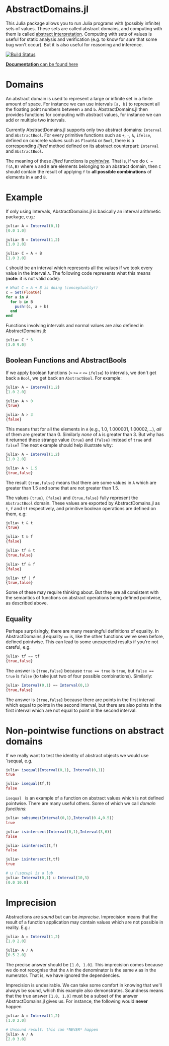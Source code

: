 # AbstractDomains.jl

This Julia package allows you to run Julia programs with (possibly infinite) sets of values.  These sets are called abstract domains, and computing with them is called [abstract interpretation](http://en.wikipedia.org/wiki/Abstract_interpretation).  Computing with sets of values is useful for static analysis and verification (e.g. to know for *sure* that some bug won't occur).  But it is also useful for reasoning and inference.

[![Build Status](https://travis-ci.org/zenna/AbstractDomains.jl.svg?branch=master)](https://travis-ci.org/zenna/AbstractDomains.jl)

[__Documentation__ can be found here](http://abstractdomainsjl.readthedocs.org)

# Domains

An abstract domain is used to represent a large or infinite set in a finite amount of space.  For instance we can use intervals `[a, b]` to represent all the floating point numbers between `a` and `b`.  AbstractDomains.jl then provides functions for computing with abstract values, for instance we can add or multiple two intervals.

Currently AbstractDomains.jl supports only two abstract domains: `Interval` and `AbstractBool`.  For every primitive functions such as `+`, `-`, `&`, `ifelse`, defined on concrete values such as `Float64` or `Bool`, there is a  corresponding *lifted* method defined on its abstract counterpart: `Interval` and `AbstractBool`.

The meaning of these *lifted* functions is [*pointwise*](http://en.wikipedia.org/wiki/Pointwise).  That is, if we do `C = f(A,B)` where `A` and `B` are elements belonging to an abstract domain, then `C` should contain the result of applying `f` to __all possible combinations__ of elements in `A` and `B`.

# Example

If only using Intervals, AbstractDomains.jl is basically an interval arithmetic package, e.g.:

```julia
julia> A = Interval(0,1)
[0.0 1.0]

julia> B = Interval(1,2)
[1.0 2.0]

julia> C = A + B
[1.0 3.0]
```

`C` should be an interval which represents all the values if we took every value in the interval `A`.  The following code represents what this means (__note:__ it is not valid code):

```julia
# What C = A + B is doing (conceptually!)
c = Set(Float64)
for a in A
  for b in B
    push!(c, a + b)
  end
end
```

Functions involving intervals and normal values are also defined in AbstractDomains.jl:

```julia
julia> C * 3
[3.0 9.0]
```

## Boolean Functions and AbstractBools

If we apply boolean functions (`>` `>=` `<` `<=` `ifelse`) to intervals, we don't get back a `Bool`, we get back an `AbstractBool`.  For example:

```julia
julia> A = Interval(1,2)
[1.0 2.0]

julia> A > 0
{true}

julia> A > 3
{false}
```

This means that for all the elements in `A` (e.g., 1.0, 1.000001, 1.00002,...), *all* of them are greater than 0.  Similarly _none_ of `A` is greater than 3. But why has it returned these strange value `{true}` and `{false}` instead of `true` and `false`?  The next example should help illustrate why:

```julia
julia> A = Interval(1,2)
[1.0 2.0]

julia> A > 1.5
{true,false}
```

The result `{true,false}` means that there are some values in `A` which are greater than 1.5 and some that are not greater than 1.5.

The values `{true}`, `{false}` and `{true,false}` fully represent the `AbstractBool` domain.  These values are exported by AbstractDomains.jl as `t`, `f` and `tf` respectively, and primitive boolean operations are defined on them, e.g:

```julia
julia> t & t
{true}

julia> t & f
{false}

julia> tf & t
{true,false}

julia> tf & f
{false}

julia> tf | f
{true,false}
```

Some of these may require thinking about.  But they are all consistent with the semantics of functions on abstract operations being defined pointwise, as described above.

## Equality
Perhaps surprisingly, there are many meaningful definitions of equality.  In AbstractDomains.jl equality `==` is, like the other functions we've seen before, defined pointwise.  This can lead to some unexpected results if you're not careful, e.g.

```julia
julia> tf == tf
{true,false}

```

The answer is `{true,false}` because `true == true` is `true`, but `false == true` is `false` (to take just two of four possible combinations).  Similarly:

```julia
julia> Interval(0,1) == Interval(0,1)
{true,false}
```

The answer is `{true,false}` because there are points in the first interval which equal to points in the second interval, but there are also points in the first interval which are not equal to point in the second interval.

# Non-pointwise functions on abstract domains
If we really want to test the identity of abstract objects we would use `isequal, e.g.

```julia
julia> isequal(Interval(0,1), Interval(0,1))
true

julia> isequal(tf,f)
false
```


`isequal ` is an example of a function on abstract values which is not defined pointwise.  There are many useful others.  Some of which we call *domain functions*:

```julia
julia> subsumes(Interval(0,1),Interval(0.4,0.5))
true

julia> isintersect(Interval(0,1),Interval(3,6))
false

julia> isintersect(t,f)
false

julia> isintersect(t,tf)
true

# ⊔ (\sqcup) is a lub
julia> Interval(0,1) ⊔ Interval(10,3)
[0.0 10.0]
```

# Imprecision

Abstractions are *sound* but can be *imprecise*.  Imprecision means that the result of a function application may contain values which are not possible in reality. E.g.:

```julia
julia> A = Interval(1,2)
[1.0 2.0]

julia> A / A
[0.5 2.0]
```

The precise answer should be `[1.0, 1.0]`.  This imprecision comes because we do not recognise that the `A` in the denominator is the same `A` as in the numerator.  That is, we have ignored the dependencies.

Imprecision is undesirable.  We can take some comfort in knowing that we'll always be sound, which this example also demonstrates.  Soundness means that the true answer `[1.0, 1.0]` must be a subset of the answer AbstractDomains.jl gives us.  For instance, the following would __never__ happen

```julia
julia> A = Interval(1,2)
[1.0 2.0]

# Unsound result: this can *NEVER* happen
julia> A / A
[2.0 3.0]
```